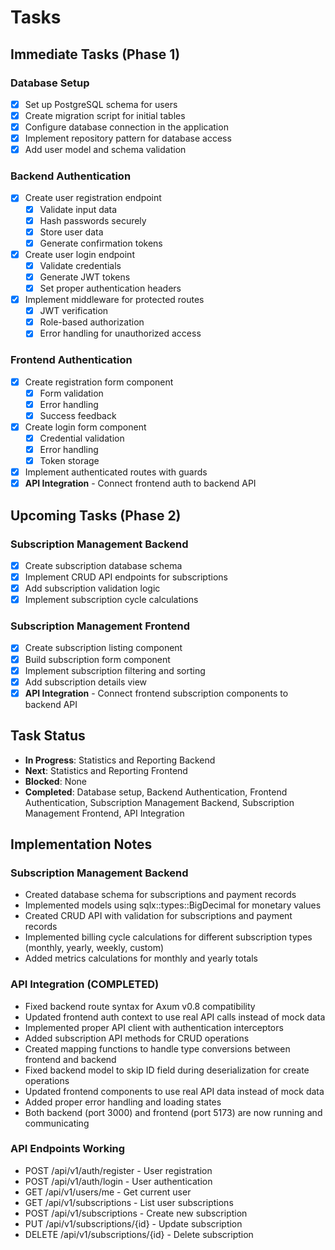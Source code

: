 # Tasks

## Immediate Tasks (Phase 1)

### Database Setup
- [x] Set up PostgreSQL schema for users
- [x] Create migration script for initial tables
- [x] Configure database connection in the application
- [x] Implement repository pattern for database access
- [x] Add user model and schema validation

### Backend Authentication
- [x] Create user registration endpoint
  - [x] Validate input data
  - [x] Hash passwords securely
  - [x] Store user data
  - [x] Generate confirmation tokens
- [x] Create user login endpoint
  - [x] Validate credentials
  - [x] Generate JWT tokens
  - [x] Set proper authentication headers
- [x] Implement middleware for protected routes
  - [x] JWT verification
  - [x] Role-based authorization
  - [x] Error handling for unauthorized access

### Frontend Authentication
- [x] Create registration form component
  - [x] Form validation
  - [x] Error handling
  - [x] Success feedback
- [x] Create login form component
  - [x] Credential validation
  - [x] Error handling
  - [x] Token storage
- [x] Implement authenticated routes with guards
- [x] **API Integration** - Connect frontend auth to backend API
<!-- - [ ] Add user profile management UI -->

## Upcoming Tasks (Phase 2)

### Subscription Management Backend
- [x] Create subscription database schema
- [x] Implement CRUD API endpoints for subscriptions
- [x] Add subscription validation logic
- [x] Implement subscription cycle calculations

### Subscription Management Frontend
- [x] Create subscription listing component
- [x] Build subscription form component
- [x] Implement subscription filtering and sorting
- [x] Add subscription details view
- [x] **API Integration** - Connect frontend subscription components to backend API

## Task Status
- **In Progress**: Statistics and Reporting Backend
- **Next**: Statistics and Reporting Frontend
- **Blocked**: None
- **Completed**: Database setup, Backend Authentication, Frontend Authentication, Subscription Management Backend, Subscription Management Frontend, API Integration

## Implementation Notes

### Subscription Management Backend
- Created database schema for subscriptions and payment records
- Implemented models using sqlx::types::BigDecimal for monetary values
- Created CRUD API with validation for subscriptions and payment records
- Implemented billing cycle calculations for different subscription types (monthly, yearly, weekly, custom)
- Added metrics calculations for monthly and yearly totals

### API Integration (COMPLETED)
- Fixed backend route syntax for Axum v0.8 compatibility
- Updated frontend auth context to use real API calls instead of mock data
- Implemented proper API client with authentication interceptors
- Added subscription API methods for CRUD operations
- Created mapping functions to handle type conversions between frontend and backend
- Fixed backend model to skip ID field during deserialization for create operations
- Updated frontend components to use real API data instead of mock data
- Added proper error handling and loading states
- Both backend (port 3000) and frontend (port 5173) are now running and communicating

### API Endpoints Working
- POST /api/v1/auth/register - User registration
- POST /api/v1/auth/login - User authentication
- GET /api/v1/users/me - Get current user
- GET /api/v1/subscriptions - List user subscriptions
- POST /api/v1/subscriptions - Create new subscription
- PUT /api/v1/subscriptions/{id} - Update subscription
- DELETE /api/v1/subscriptions/{id} - Delete subscription
